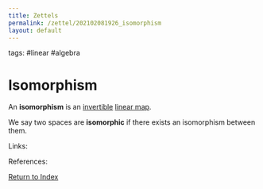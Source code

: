 ```yaml
---
title: Zettels
permalink: /zettel/202102081926_isomorphism
layout: default
---
```

tags: #linear #algebra

# Isomorphism

An **isomorphism** is an [invertible](202102081851_invertibleMap) [linear map](202102071416_linearMapDefinition).

We say two spaces are **isomorphic** if there exists an isomorphism between them.

Links: 

References: 

[Return to Index](index)
